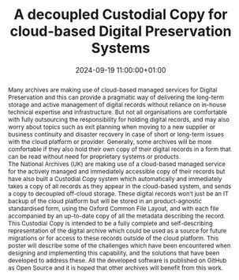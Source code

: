 ---
abstract: "Many archives are making use of cloud-based managed services for Digital
  Preservation and this can provide a pragmatic way of delivering the long-term storage
  and active management of digital records without reliance on in-house technical
  expertise and infrastructure.  But not all organisations are comfortable with fully
  outsourcing the responsibility for holding digital records, and may also worry about
  topics such as exit planning when moving to a new supplier or business continuity
  and disaster recovery in case of short or long-term issues with the cloud platform
  or provider.  Generally, some archives will be more comfortable if they also hold
  their own copy of their digital records in a form that can be read without need
  for proprietary systems or products. \n\nThe National Archives (UK) are making use
  of a cloud-based managed service for the actively managed and immediately accessible
  copy of their records but have also built a Custodial Copy system which automatically
  and immediately takes a copy of all records as they appear in the cloud-based system,
  and sends a copy to decoupled off-cloud storage.  These digital records won’t just
  be an IT backup of the cloud platform but will be stored in an product-agnostic
  standardised form, using the Oxford Common File Layout, and with each file accompanied
  by an up-to-date copy of all the metadata describing the record.  This Custodial
  Copy is intended to be a fully complete and self-describing representation of the
  digital archive which could be used as a source for future migrations or for access
  to these records outside of the cloud platform.  This poster will describe some
  of the challenges which have been encountered when designing and implementing this
  capability, and the solutions that have been developed to address these.  All the
  developed software is published on GitHub as Open Source and it is hoped that other
  archives will benefit from this work."
creators:
- Steve Daly
date: 2024-09-19 11:00:00+01:00
document_url: https://drive.google.com/file/d/1OegrTqeIgOLFJbk-82LiMZ1x-qKUkDfN/view?usp=drive_link
grand_parent: iPRES
institutions: []
keywords:
- approaches to preservation
- scaling up
landing_page_url: https://zenodo.org/records/13647420
language: eng
layout: publication
license: UK Open Government Licence v3
notes_url: ''
parent: iPRES 2024
publication_type: poster
size: null
slides_url: ''
source_name: iPRES
stream_url: ''
title: A decoupled Custodial Copy for cloud-based Digital Preservation Systems
year: 2024
---